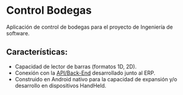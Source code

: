 # Control Bodegas

Aplicación de control de bodegas para el proyecto de Ingeniería de software.

## Características:

- Capacidad de lector de barras (formatos 1D, 2D).
- Conexión con la [API/Back-End](https://github.com/INGSOFT-I-PBC/ERPt) desarrollado junto al ERP.
- Construido en Android nativo para la capacidad de expansión y/o desarrollo en dispositivos
  HandHeld.